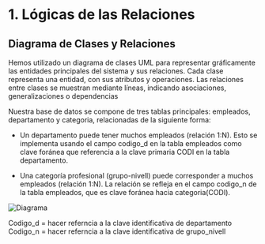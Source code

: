 # 1. Lógicas de las Relaciones

## Diagrama de Clases y Relaciones
Hemos utilizado un diagrama de clases UML para representar gráficamente las entidades principales del sistema y sus relaciones. Cada clase representa una entidad, con sus atributos y operaciones. Las relaciones entre clases se muestran mediante líneas, indicando asociaciones, generalizaciones o dependencias

Nuestra base de datos se compone de tres tablas principales: empleados, departamento y categoria, relacionadas de la siguiente forma:

- Un departamento puede tener muchos empleados (relación 1:N). Esto se implementa usando el campo codigo_d en la tabla empleados como clave foránea que referencia a la clave primaria CODI en la tabla departamento.

- Una categoría profesional (grupo-nivell) puede corresponder a muchos empleados (relación 1:N). La relación se refleja en el campo codigo_n de la tabla empleados, que es clave foránea hacia categoria(CODI).

![Diagrama]()


Codigo_d = hacer referncia a la clave identificativa de departamento
Codigo_n = hacer referncia a la clave identificativa de grupo_nivell


